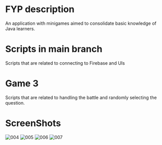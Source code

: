 # FYP description 
 An application with minigames aimed to consolidate basic knowledge of Java learners.
# Scripts in main branch
  Scripts that are related to connecting to Firebase and UIs
# Game 3
  Scripts that are related to handling the battle and randomly selecting the question.
# ScreenShots
![004](https://user-images.githubusercontent.com/72328028/138675177-da378929-2200-462f-8cf1-7d53190d7fac.jpg)
![005](https://user-images.githubusercontent.com/72328028/138675189-4945d4d4-6afc-4746-961d-6d2c0b187d05.jpg)
![006](https://user-images.githubusercontent.com/72328028/138675461-b8912f0b-7f84-4426-b09c-43f802c6cbd8.jpg)
![007](https://user-images.githubusercontent.com/72328028/138675216-a3debdef-def8-4e45-a659-990acbfda918.jpg)
